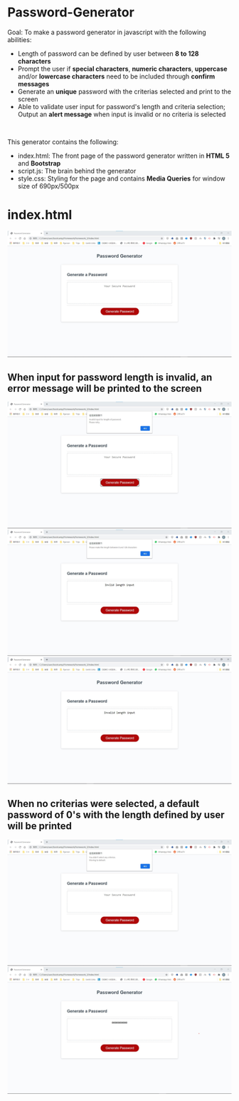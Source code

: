 # Password-Generator
Goal: To make a password generator in javascript with the following abilities:
- Length of password can be defined by user between **8 to 128 characters**
- Prompt the user if **special characters**, **numeric characters**, **uppercase** and/or **lowercase characters** need to be included through **confirm messages**
- Generate an **unique** password with the criterias selected and print to the screen
- Able to validate user input for password's length and criteria selection; Output an **alert message** when input is invalid or no criteria is selected

<br>

This generator contains the following:
- index.html: The front page of the password generator written in **HTML 5** and **Bootstrap**
- script.js: The brain behind the generator
- style.css: Styling for the page and contains **Media Queries** for window size of 690px/500px

# index.html
<img src="./img/readme/index.jpg" alt="index.html showcase" style="margin-left: auto; margin-+right: auto" />

<br>

## When input for password length is invalid, an error message will be printed to the screen
<img src="./img/readme/invalidLength.jpg" alt="Error catching (Length) showcase" style="margin-left: auto; margin-right: auto" />
<img src="./img/readme/invalidLength_output2.jpg" alt="EC output2 (Length) showcase" style="margin-left: auto; margin-right: auto" />
<img src="./img/readme/invalidLength_output.jpg" alt="EC output (Length) showcase" style="margin-left: auto; margin-right: auto" />

<br>

## When no criterias were selected, a default password of 0's with the length defined by user will be printed
<img src="./img/readme/noCriterias.jpg" alt="Error catching (Criterias).html showcase" style="margin-left: auto; margin-right: auto" />
<img src="./img/readme/noCriterias_output.jpg" alt="EC output (Criterias) showcase" style="margin-left: auto; margin-right: auto" />



